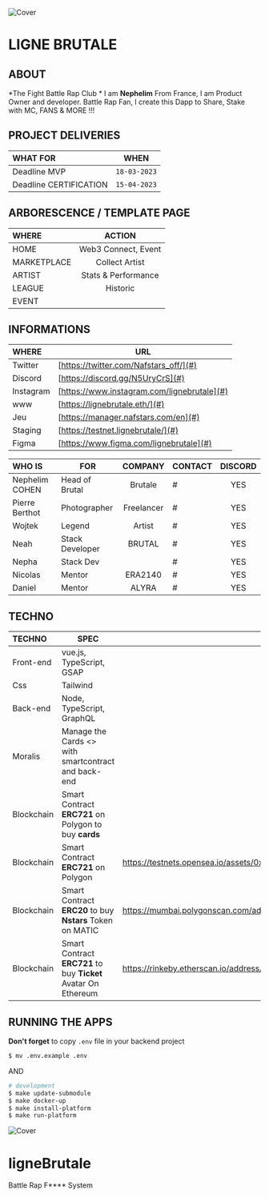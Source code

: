 ![Cover](https://github.com/nephcode/ligneBrutale/blob/main/images/brutaleReadmeHeader.jpg)

<!-- ∵ ƸӜƷ ∴∵ ƸӜƷ ∴∵ ƸӜƷ ∴∵ ƸӜƷ ∴∵ ƸӜƷ ∴∵ ƸӜƷ ∴∵ ƸӜƷ ∴∵ ƸӜƷ ∴∵ ƸӜƷ ∴∵ ƸӜƷ ∴∵ ƸӜƷ ∴∵ ƸӜƷ ∴ -->

# LIGNE BRUTALE

## ABOUT

*The Fight Battle Rap Club *
I am **Nephelim** From France, I am Product Owner and developer. Battle Rap Fan, I create this Dapp to Share, Stake with MC, FANS & MORE !!! 


## PROJECT DELIVERIES  

|WHAT	FOR	|WHEN|
|:--------|---|
|Deadline MVP | `18-03-2023`|
|Deadline CERTIFICATION | `15-04-2023` |

## ARBORESCENCE / TEMPLATE PAGE

|WHERE	|ACTION|
|:--------|:---:|
|HOME|Web3 Connect, Event |
|MARKETPLACE|Collect Artist |
|ARTIST| Stats & Performance|
|LEAGUE| Historic |
|EVENT||

## INFORMATIONS
|WHERE|URL|
|:-----------|---|
|Twitter|[https://twitter.com/Nafstars_off/](#)|
|Discord|[https://discord.gg/N5UryCrS](#)|
|Instagram|[https://www.instagram.com/lignebrutale](#)|
|www|[https://lignebrutale.eth/](#)|
|Jeu|[https://manager.nafstars.com/en](#)|
|Staging|[https://testnet.lignebrutale/](#)|
|Figma|[https://www.figma.com/lignebrutale](#)|

|WHO IS | FOR | COMPANY |CONTACT | DISCORD |
|:------|-----|:-------:|------|:-------:|
|Nephelim COHEN	| Head of Brutal | Brutale	| # | YES |
|Pierre	Berthot	| Photographer | Freelancer	| #| YES |
|Wojtek	| Legend | Artist	| # |YES|
|Neah 	|Stack Developer |BRUTAL	|#|YES|
|Nepha		|Stack Dev	|		|#|YES|
|Nicolas  	|Mentor				|ERA2140 |#|YES|
|Daniel  	|Mentor				|ALYRA	|#|YES|

## TECHNO


|TECHNO|SPEC|URL TESTNET|
|:-----|----|---|
|Front-end	| vue.js, TypeScript, GSAP |
|Css			|Tailwind	 |
|Back-end		| Node, TypeScript, GraphQL |
|Moralis		|Manage the Cards <> with smartcontract and back-end|
|Blockchain	| Smart Contract **ERC721** on Polygon to buy **cards**|
|Blockchain	| Smart Contract **ERC721** on Polygon|https://testnets.opensea.io/assets/0x40581c8a683b46470f9c474d5a60fe82bfad3e4e/1
|Blockchain	| Smart Contract **ERC20** to buy **Nstars** Token on MATIC|https://mumbai.polygonscan.com/address/0xa3eabe0a53de1a0f780406c9627584245a24a35d|
|Blockchain	| Smart Contract **ERC721** to buy **Ticket** Avatar On Ethereum |https://rinkeby.etherscan.io/address/0x40581c8a683b46470f9c474d5a60fe82bfad3e4e|

## RUNNING THE APPS

**Don't forget** to copy `.env` file in your backend project

```bash 
$ mv .env.example .env
```
  
AND  
   
```bash
# development
$ make update-submodule 
$ make docker-up
$ make install-platform
$ make run-platform
```

![Cover](https://github.com/nephcode/ligneBrutale/blob/main/images/brutaleReadmeFooter.jpg)

# ligneBrutale
Battle Rap F**** System
